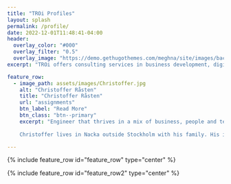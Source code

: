 ```yaml
---
title: "TROi Profiles"
layout: splash
permalink: /profile/
date: 2022-12-01T11:48:41-04:00
header:
  overlay_color: "#000"
  overlay_filter: "0.5"
  overlay_image: "https://demo.gethugothemes.com/meghna/site/images/backgrounds/hero-area.jpg"
excerpt: "TROi offers consulting services in business development, digitalization, enterprise and solution architecture with a focus on customer value, quality and efficiency"

feature_row:
  - image_path: assets/images/Christoffer.jpg
    alt: "Christoffer Råsten"
    title: "Christoffer Råsten"
    url: "assignments"
    btn_label: "Read More"
    btn_class: "btn--primary"
    excerpt: "Engineer that thrives in a mix of business, people and technology
    
    Christoffer lives in Nacka outside Stockholm with his family. His interests outside of work are all forms of sports but perhaps mainly anyone that      includes a ball like soccer, tennis or floorball. He also enjoys being out in the country enjoying nature, fishing. He also enjoys spending time and having fun with friends and family."

---
```



{% include feature_row id="feature_row" type="center" %}

{% include feature_row id="feature_row2" type="center" %}
